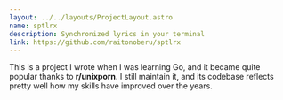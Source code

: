 ```yaml
---
layout: ../../layouts/ProjectLayout.astro
name: sptlrx
description: Synchronized lyrics in your terminal
link: https://github.com/raitonoberu/sptlrx
---
```


This is a project I wrote when I was learning Go, and it became quite popular thanks to **r/unixporn**. I still maintain it, and its codebase reflects pretty well how my skills have improved over the years.
